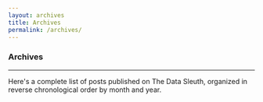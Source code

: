 ```yaml
---
layout: archives
title: Archives
permalink: /archives/
---
```

### Archives
---
Here's a complete list of posts published on The Data Sleuth, organized in reverse chronological order by month and year.
